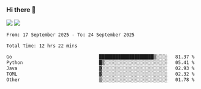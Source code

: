 ### Hi there 👋️

![](https://komarev.com/ghpvc/?username=Loner1024)
![](https://hit.yhype.me/github/profile?account_id=20189164)

<!--START_SECTION:waka-->

```txt
From: 17 September 2025 - To: 24 September 2025

Total Time: 12 hrs 22 mins

Go                                ████████████████████▒░░░░   81.37 %
Python                            █▒░░░░░░░░░░░░░░░░░░░░░░░   05.41 %
Java                              ▓░░░░░░░░░░░░░░░░░░░░░░░░   02.93 %
TOML                              ▓░░░░░░░░░░░░░░░░░░░░░░░░   02.32 %
Other                             ▒░░░░░░░░░░░░░░░░░░░░░░░░   01.78 %
```

<!--END_SECTION:waka-->



